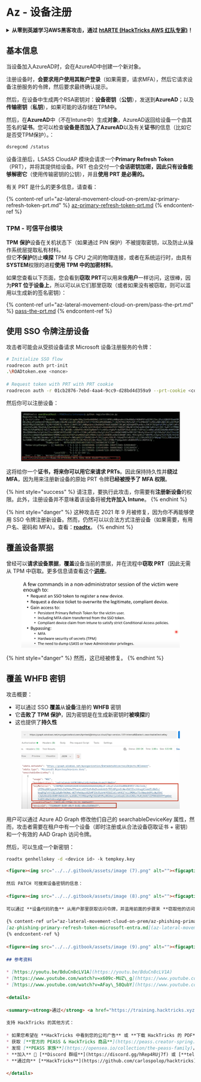 # Az - 设备注册

<details>

<summary><strong>从零到英雄学习AWS黑客攻击，通过</strong> <a href="https://training.hacktricks.xyz/courses/arte"><strong>htARTE (HackTricks AWS 红队专家)</strong></a><strong>！</strong></summary>

支持HackTricks的其他方式：

* 如果您想在 **HackTricks中看到您的公司广告** 或 **下载HackTricks的PDF**，请查看[**订阅计划**](https://github.com/sponsors/carlospolop)！
* 获取[**官方PEASS & HackTricks商品**](https://peass.creator-spring.com)
* 发现[**PEASS家族**](https://opensea.io/collection/the-peass-family)，我们独家的[**NFTs系列**](https://opensea.io/collection/the-peass-family)
* **加入** 💬 [**Discord群组**](https://discord.gg/hRep4RUj7f) 或 [**telegram群组**](https://t.me/peass) 或在 **Twitter** 🐦 上**关注**我 [**@carlospolopm**](https://twitter.com/carlospolopm)**。**
* **通过向** [**HackTricks**](https://github.com/carlospolop/hacktricks) 和 [**HackTricks Cloud**](https://github.com/carlospolop/hacktricks-cloud) github仓库提交PR来分享您的黑客技巧。

</details>

## 基本信息

当设备加入AzureAD时，会在AzureAD中创建一个新对象。

注册设备时，**会要求用户使用其账户登录**（如果需要，请求MFA），然后它请求设备注册服务的令牌，然后要求最终确认提示。

然后，在设备中生成两个RSA密钥对：**设备密钥**（**公钥**），发送到**AzureAD**；以及**传输密钥**（**私钥**），如果可能的话存储在TPM中。

然后，在**AzureAD**中（不在Intune中）生成**对象**，AzureAD返回给设备一个由其签名的**证书**。您可以检查**设备是否加入了AzureAD**以及有关**证书**的信息（比如它是否受TPM保护）。：
```bash
dsregcmd /status
```
设备注册后，LSASS CloudAP 模块会请求一个**Primary Refresh Token**（PRT），并将其提供给设备。PRT 也会交付一个**会话密钥加密，因此只有设备能够解密它**（使用传输密钥的公钥），并且**使用 PRT 是必需的。**

有关 PRT 是什么的更多信息，请查看：

{% content-ref url="az-lateral-movement-cloud-on-prem/az-primary-refresh-token-prt.md" %}
[az-primary-refresh-token-prt.md](az-lateral-movement-cloud-on-prem/az-primary-refresh-token-prt.md)
{% endcontent-ref %}

### TPM - 可信平台模块

**TPM** **保护**设备在关机状态下（如果通过 PIN 保护）不被提取密钥，以及防止从操作系统层提取私有材料。\
但它**不保护**防止**嗅探** TPM 与 CPU 之间的物理连接，或者在系统运行时，由具有**SYSTEM**权限的进程**使用 TPM 中的加密材料**。

如果您查看以下页面，您会看到**窃取 PRT**可以用来像**用户**一样访问，这很棒，因为**PRT 位于设备上**，所以可以从它们那里窃取（或者如果没有被窃取，则可以滥用以生成新的签名密钥）：

{% content-ref url="az-lateral-movement-cloud-on-prem/pass-the-prt.md" %}
[pass-the-prt.md](az-lateral-movement-cloud-on-prem/pass-the-prt.md)
{% endcontent-ref %}

## 使用 SSO 令牌注册设备

攻击者可能会从受损设备请求 Microsoft 设备注册服务的令牌：
```bash
# Initialize SSO flow
roadrecon auth prt-init
.\ROADtoken.exe <nonce>

# Request token with PRT with PRT cookie
roadrecon auth -r 01cb2876-7ebd-4aa4-9cc9-d28bd4d359a9 --prt-cookie <cookie>
```
然后你可以注册设备：

<figure><img src="../../.gitbook/assets/image.png" alt=""><figcaption></figcaption></figure>

这将给你一个**证书，将来你可以用它来请求 PRTs**。因此保持持久性并**绕过 MFA**，因为用来注册新设备的原始 PRT 令牌**已经被授予了 MFA 权限**。

{% hint style="success" %}
请注意，要执行此攻击，你需要有**注册新设备**的权限。此外，注册设备并不意味着该设备将被**允许加入 Intune**。
{% endhint %}

{% hint style="danger" %}
这种攻击在 2021 年 9 月被修复，因为你不再能够使用 SSO 令牌注册新设备。然而，仍然可以以合法方式注册设备（如果需要，有用户名、密码和 MFA）。查看：[**roadtx**](az-lateral-movement-cloud-on-prem/az-roadtx-authentication.md)。
{% endhint %}

## 覆盖设备票据

曾经可以**请求设备票据**，**覆盖**设备当前的票据，并在流程中**窃取 PRT**（因此无需从 TPM 中窃取。更多信息请查看这个[**讲座**](https://youtu.be/BduCn8cLV1A)。

<figure><img src="../../.gitbook/assets/image (4).png" alt=""><figcaption></figcaption></figure>

{% hint style="danger" %}
然而，这已经被修复。
{% endhint %}

## 覆盖 WHFB 密钥

攻击概要：

* 可以通过 SSO **覆盖**从**设备**注册的 **WHFB** 密钥
* 它**击败了 TPM 保护**，因为密钥是在生成新密钥时**被嗅探**的
* 这也提供了**持久性**

<figure><img src="../../.gitbook/assets/image (6).png" alt=""><figcaption></figcaption></figure>

用户可以通过 Azure AD Graph 修改他们自己的 searchableDeviceKey 属性，然而，攻击者需要在租户中有一个设备（即时注册或从合法设备窃取证书 + 密钥）和一个有效的 AAD Graph 访问令牌。

然后，可以生成一个新密钥：
```bash
roadtx genhellokey -d <device id> -k tempkey.key
```
```markdown
<figure><img src="../../.gitbook/assets/image (7).png" alt=""><figcaption></figcaption></figure>

然后 PATCH 可搜索设备密钥的信息：

<figure><img src="../../.gitbook/assets/image (8).png" alt=""><figcaption></figcaption></figure>

可以通过 **设备代码钓鱼** 从用户那里获取访问令牌，并滥用前面的步骤来 **窃取他的访问权限**。更多信息请查看：

{% content-ref url="az-lateral-movement-cloud-on-prem/az-phishing-primary-refresh-token-microsoft-entra.md" %}
[az-phishing-primary-refresh-token-microsoft-entra.md](az-lateral-movement-cloud-on-prem/az-phishing-primary-refresh-token-microsoft-entra.md)
{% endcontent-ref %}

<figure><img src="../../.gitbook/assets/image (9).png" alt=""><figcaption></figcaption></figure>

## 参考资料

* [https://youtu.be/BduCn8cLV1A](https://youtu.be/BduCn8cLV1A)
* [https://www.youtube.com/watch?v=x609c-MUZ\_g](https://www.youtube.com/watch?v=x609c-MUZ\_g)
* [https://www.youtube.com/watch?v=AFay\_58QubY](https://www.youtube.com/watch?v=AFay\_58QubY)

<details>

<summary><strong>通过</strong> <a href="https://training.hacktricks.xyz/courses/arte"><strong>htARTE (HackTricks AWS Red Team Expert)</strong></a><strong>从零开始学习 AWS 黑客攻击！</strong></summary>

支持 HackTricks 的其他方式：

* 如果您希望在 **HackTricks 中看到您的公司广告** 或 **下载 HackTricks 的 PDF**，请查看 [**订阅计划**](https://github.com/sponsors/carlospolop)！
* 获取 [**官方的 PEASS & HackTricks 商品**](https://peass.creator-spring.com)
* 发现 [**PEASS 家族**](https://opensea.io/collection/the-peass-family)，我们独家的 [**NFT 集合**](https://opensea.io/collection/the-peass-family)
* **加入** 💬 [**Discord 群组**](https://discord.gg/hRep4RUj7f) 或 [**telegram 群组**](https://t.me/peass) 或在 **Twitter** 🐦 上 **关注** 我 [**@carlospolopm**](https://twitter.com/carlospolopm)**。**
* **通过向** [**HackTricks**](https://github.com/carlospolop/hacktricks) 和 [**HackTricks Cloud**](https://github.com/carlospolop/hacktricks-cloud) github 仓库提交 PR 来 **分享您的黑客技巧**。

</details>
```
